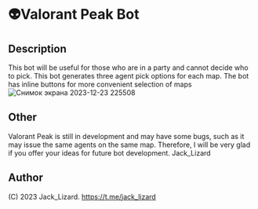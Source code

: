 # 👽Valorant Peak Bot

## Description
This bot will be useful for those who are in a party
and cannot decide who to pick.
This bot generates three agent pick options for each map.
The bot has inline buttons for more convenient selection of maps
![Снимок экрана 2023-12-23 225508](https://github.com/TTI17/valorant_peak_bot/assets/73406084/26657482-bc7c-494c-a41d-0957d3515a06)
## Other
Valorant Peak is still in development and may have some bugs, such as it may issue the same agents on the same map.
Therefore, I will be very glad if you offer your ideas for future bot development.
Jack_Lizard
## Author
(C) 2023 Jack_Lizard.
https://t.me/jack_lizard
